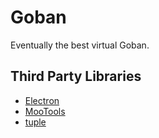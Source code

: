 # Goban
Eventually the best virtual Goban.

## Third Party Libraries
* [Electron](http://electron.atom.io/)
* [MooTools](http://mootools.net/)
* [tuple](https://github.com/Wolfy87/tuple)